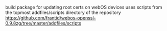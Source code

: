  build package for updating root certs on webOS devices
 uses scripts from the topmost addfiles/scripts directory of the repository
 https://github.com/frantid/webos-openssl-0.9.8zg/tree/master/addfiles/scripts
 
